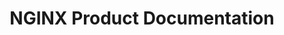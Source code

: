 ---
title: NGINX Product Documentation
description: Learn how to deliver, manage, and protect your applications using F5 NGINX products.
---